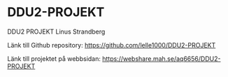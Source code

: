 # DDU2-PROJEKT
DDU2 PROJEKT Linus Strandberg

Länk till Github repository: https://github.com/lelle1000/DDU2-PROJEKT

Länk till projektet på webbsidan: https://webshare.mah.se/aq6656/DDU2-PROJEKT